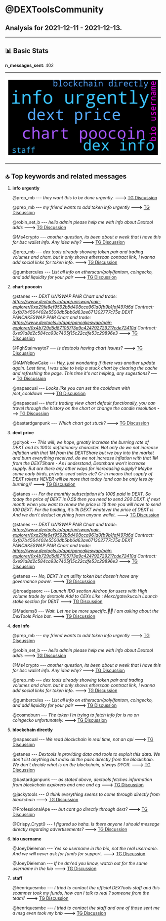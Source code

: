 # **@DEXToolsCommunity**
 ## Analysis for **2021-12-11** - **2021-12-13**.

---

## 📊 **Basic Stats**

**n_messages_sent**: 402

---
![wordcloud](DEXToolsCommunity_2Days_wordcloud.png)

---


## 🔝 **Top keywords and related messages**

1. **info urgently**

    @prep_mb --- *they want this to be done urgently.* **--->** [TG Discussion](https://t.me/DEXToolsCommunity/312675)

    @prep_mb --- *my friend wants to add token info urgently* **--->** [TG Discussion](https://t.me/DEXToolsCommunity/312673)

    @robin_set_b --- *hello admin please help me with info about Dextool adds* **--->** [TG Discussion](https://t.me/DEXToolsCommunity/312652)

    @Ms4crypto --- *another question, its been about a week that i have this for bsc wallet info. Any idea why?* **--->** [TG Discussion](https://t.me/DEXToolsCommunity/312891)

    @prep_mb --- *dex tools already showing token pair and trading volumes and chart. but it only shows etherscan contract link, I wanna add social links for token info.* **--->** [TG Discussion](https://t.me/DEXToolsCommunity/312669)

    @gumbercules --- *List all info on etherscan/poly/fantom, coingecko, and add liquidity for your pair* **--->** [TG Discussion](https://t.me/DEXToolsCommunity/311472)

2. **chart poocoin**

    @stanes --- *DEXT UNISWAP PAIR Chart and trade: https://www.dextools.io/app/uniswap/pair-explorer/0xa29fe6ef9592b5d408cca961d0fb9b1faf497d6d Contract: 0xfb7b4564402e5500db5bb6d63ae671302777c75a  DEXT PANCAKESWAP PAIR Chart and trade: https://www.dextools.io/app/pancakeswap/pair-explorer/0x4b729d5d871057f3a9c424792729217cde72410d Contract: 0xe91a8d2c584ca93c7405f15c22cdfe53c29896e3* **--->** [TG Discussion](https://t.me/DEXToolsCommunity/312890)

    @PghStairwayto7 --- *Is dextools having chart issues?* **--->** [TG Discussion](https://t.me/DEXToolsCommunity/312755)

    @IAMYellowCake --- *Hey, just wondering if there was another update again. Last time, I was able to help a stuck chart by clearing the cache and refreshing the page. This time it's not helping, any sugestions?* **--->** [TG Discussion](https://t.me/DEXToolsCommunity/312614)

    @napascual --- *Looks like you can set the cooldown with /set_cooldown <chart number> <minutes>* **--->** [TG Discussion](https://t.me/DEXToolsCommunity/312238)

    @napascual --- *that's trading view chart default functionally, you can travel through the history on the chart or change the candle resolution* **--->** [TG Discussion](https://t.me/DEXToolsCommunity/312230)

    @bastardganpunk --- *Which chart got stuck?* **--->** [TG Discussion](https://t.me/DEXToolsCommunity/312615)

3. **dext price**

    @pityok --- *This will, we hope, greatly increase the burning rate of DEXT and its 100% deflationary character. Not only do we not increase inflation with that 1M from the DEXTShare but we buy into the market and burn everything received.  do we not increase inflation with that 1M from the DEXTShare - As i understand, Dextshare won't increase supply. But are there any other ways for increaasing supply? Maybe some early birds, private-seed sales etc? Or in means that supply of DEXT tokens NEVER will be more that today (and can be only less by burning)?* **--->** [TG Discussion](https://t.me/DEXToolsCommunity/311666)

    @stanes --- *For the monthly subscription it's 100$ paid in DEXT. So today the price of DEXT is 0.5$ then you need to send 200 DEXT. If next month when you want to renew the price is 1$ then you will have to send 100 DEXT. For the holding, it's 1k DEXT whatever the price of DEXT is. And we don't deduct anything from anyone wallet.* **--->** [TG Discussion](https://t.me/DEXToolsCommunity/312901)

    @stanes --- *DEXT UNISWAP PAIR Chart and trade: https://www.dextools.io/app/uniswap/pair-explorer/0xa29fe6ef9592b5d408cca961d0fb9b1faf497d6d Contract: 0xfb7b4564402e5500db5bb6d63ae671302777c75a  DEXT PANCAKESWAP PAIR Chart and trade: https://www.dextools.io/app/pancakeswap/pair-explorer/0x4b729d5d871057f3a9c424792729217cde72410d Contract: 0xe91a8d2c584ca93c7405f15c22cdfe53c29896e3* **--->** [TG Discussion](https://t.me/DEXToolsCommunity/312890)

    @stanes --- *No, DEXT is an utility token but doesn't have any governance power.* **--->** [TG Discussion](https://t.me/DEXToolsCommunity/312083)

    @broadgasorc --- *Launch IDO section  Airdrop for users with  High volume trade by dextools Add to CEXs  Like : Mexc/gate/kucoin Launch stake section for DEXT* **--->** [TG Discussion](https://t.me/DEXToolsCommunity/312091)

    @Madems8 --- *Wait. Let me be more specific.🤦‍♂  I am asking about the DexTools Price bot.* **--->** [TG Discussion](https://t.me/DEXToolsCommunity/312233)

4. **dex info**

    @prep_mb --- *my friend wants to add token info urgently* **--->** [TG Discussion](https://t.me/DEXToolsCommunity/312673)

    @robin_set_b --- *hello admin please help me with info about Dextool adds* **--->** [TG Discussion](https://t.me/DEXToolsCommunity/312652)

    @Ms4crypto --- *another question, its been about a week that i have this for bsc wallet info. Any idea why?* **--->** [TG Discussion](https://t.me/DEXToolsCommunity/312891)

    @prep_mb --- *dex tools already showing token pair and trading volumes and chart. but it only shows etherscan contract link, I wanna add social links for token info.* **--->** [TG Discussion](https://t.me/DEXToolsCommunity/312669)

    @gumbercules --- *List all info on etherscan/poly/fantom, coingecko, and add liquidity for your pair* **--->** [TG Discussion](https://t.me/DEXToolsCommunity/311472)

    @cosmoburn --- *The token I’m trying to fetch info for is no on coingecko unfortunately.* **--->** [TG Discussion](https://t.me/DEXToolsCommunity/312163)

5. **blockchain directly**

    @napascual --- *We read blockchain in real time, not an api* **--->** [TG Discussion](https://t.me/DEXToolsCommunity/312337)

    @stanes --- *Dextools is providing data and tools to exploit this data.  We don't list anything but index all the pairs directly from the blockchain. We don't decide what is on the blockchain, always DYOR.* **--->** [TG Discussion](https://t.me/DEXToolsCommunity/312471)

    @bastardganpunk --- *as stated above, dextools fetches information from blockchain explorers and cmc and cg* **--->** [TG Discussion](https://t.me/DEXToolsCommunity/312676)

    @jackytools --- *O think everything seems to come through directly from blockchain* **--->** [TG Discussion](https://t.me/DEXToolsCommunity/312480)

    @ProfessionalApe --- *but cant go directly through dext?* **--->** [TG Discussion](https://t.me/DEXToolsCommunity/311550)

    @Crispy_Crypt0 --- *I figured so haha. Is there anyone I should message directly regarding advertisements?* **--->** [TG Discussion](https://t.me/DEXToolsCommunity/312311)

6. **bio username**

    @JoeyDieleman --- *Yes so username in the bio, not the real username. And we will never ask for funds for support.* **--->** [TG Discussion](https://t.me/DEXToolsCommunity/312720)

    @JoeyDieleman --- *If he dm'ed you know, watch out for the same username in the bio* **--->** [TG Discussion](https://t.me/DEXToolsCommunity/312711)

7. **staff**

    @henriquesmbc --- *I tried to contact the official DEXTools staff and this scammer took my funds, how can I talk to real ? someone from the team?* **--->** [TG Discussion](https://t.me/DEXToolsCommunity/312724)

    @henriquesmbc --- *I tried to contact the staff and one of those sent me a msg even took my bnb* **--->** [TG Discussion](https://t.me/DEXToolsCommunity/312716)

